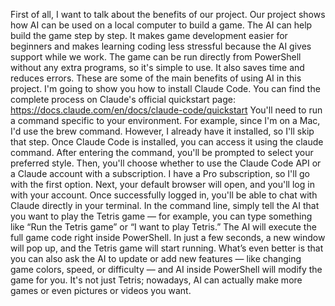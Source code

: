 First of all, I want to talk about the benefits of our project. Our project shows how AI can be used on a local computer to build a game. The AI can help build the game step by step. It makes game development easier for beginners and makes learning coding less stressful because the AI gives support while we work. The game can be run directly from PowerShell without any extra programs, so it's simple to use. It also saves time and reduces errors. These are some of the main benefits of using AI in this project.
I'm going to show you how to install Claude Code. You can find the complete process on Claude's official quickstart page: https://docs.claude.com/en/docs/claude-code/quickstart
You'll need to run a command specific to your environment. For example, since I'm on a Mac, I'd use the brew command. However, I already have it installed, so I'll skip that step.
Once Claude Code is installed, you can access it using the claude command. After entering the command, you'll be prompted to select your preferred style. Then, you'll choose whether to use the Claude Code API or a Claude account with a subscription. I have a Pro subscription, so I'll go with the first option.
Next, your default browser will open, and you'll log in with your account. Once successfully logged in, you'll be able to chat with Claude directly in your terminal.
In the command line, simply tell the AI that you want to play the Tetris game — for example, you can type something like “Run the Tetris game” or “I want to play Tetris.”
The AI will execute the full game code right inside PowerShell.
In just a few seconds, a new window will pop up, and the Tetris game will start running.
What’s even better is that you can also ask the AI to update or add new features — like changing game colors, speed, or difficulty — and AI inside PowerShell will modify the game for you.
It's not just Tetris; nowadays, AI can actually make more games or even pictures or videos you want.
